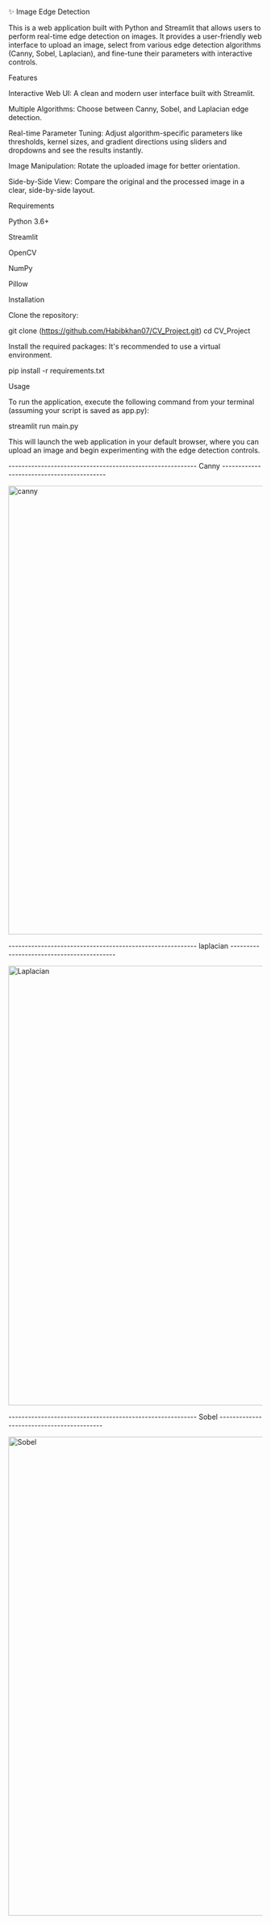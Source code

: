 ✨ Image Edge Detection

This is a web application built with Python and Streamlit that allows users to perform real-time edge detection on images. It provides a user-friendly web interface to upload an image, select from various edge detection algorithms (Canny, Sobel, Laplacian), and fine-tune their parameters with interactive controls.

Features

Interactive Web UI: A clean and modern user interface built with Streamlit.

Multiple Algorithms: Choose between Canny, Sobel, and Laplacian edge detection.

Real-time Parameter Tuning: Adjust algorithm-specific parameters like thresholds, kernel sizes, and gradient directions using sliders and dropdowns and see the results instantly.

Image Manipulation: Rotate the uploaded image for better orientation.

Side-by-Side View: Compare the original and the processed image in a clear, side-by-side layout.

Requirements

Python 3.6+

Streamlit

OpenCV

NumPy

Pillow

Installation

Clone the repository:

git clone (https://github.com/Habibkhan07/CV_Project.git)
cd CV_Project


Install the required packages:
It's recommended to use a virtual environment.

pip install -r requirements.txt


Usage

To run the application, execute the following command from your terminal (assuming your script is saved as app.py):

streamlit run main.py


This will launch the web application in your default browser, where you can upload an image and begin experimenting with the edge detection controls.

---------------------------------------------------------- Canny ------------------------------------------
 
<img width="1866" height="890" alt="canny" src="https://github.com/user-attachments/assets/653e67b2-8403-4820-950f-5a18604e963e" />

---------------------------------------------------------- laplacian ------------------------------------------
 
<img width="1842" height="872" alt="Laplacian" src="https://github.com/user-attachments/assets/c871745a-2b03-456c-a520-d74af467cf41" />


---------------------------------------------------------- Sobel ------------------------------------------
 
<img width="1862" height="950" alt="Sobel" src="https://github.com/user-attachments/assets/2193b849-1dab-47b4-b62a-e70c11484463" />












